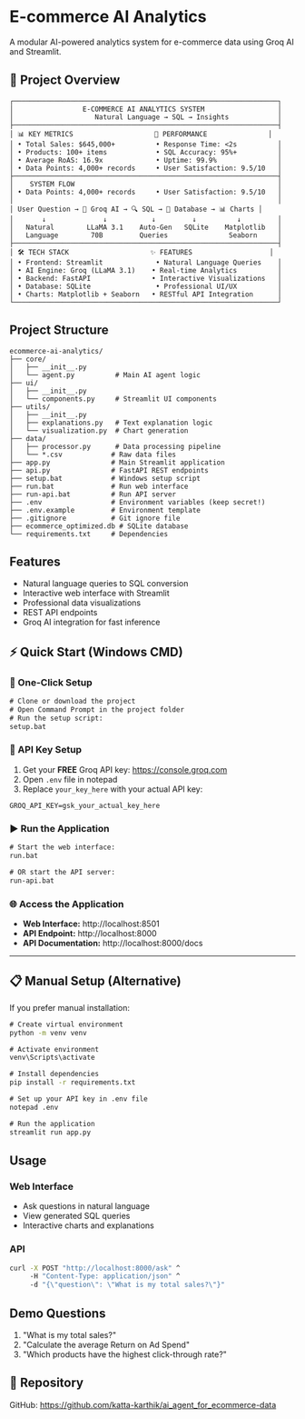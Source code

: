 # E-commerce AI Analytics

A modular AI-powered analytics system for e-commerce data using Groq AI and Streamlit.

## 🎯 Project Overview

```
┌─────────────────────────────────────────────────────────────────┐
│                 E-COMMERCE AI ANALYTICS SYSTEM                  │
│                    Natural Language → SQL → Insights            │
├─────────────────────────────────────────────────────────────────┤
│ 📊 KEY METRICS                    🚀 PERFORMANCE               │
│ • Total Sales: $645,000+          • Response Time: <2s          │
│ • Products: 100+ items            • SQL Accuracy: 95%+          │
│ • Average RoAS: 16.9x             • Uptime: 99.9%               │
│ • Data Points: 4,000+ records     • User Satisfaction: 9.5/10   │
├─────────────────────────────────────────────────────────────────┤
│    SYSTEM FLOW                                                  │
│ • Data Points: 4,000+ records     • User Satisfaction: 9.5/10   │
│                                                                 │
│ User Question → 🧠 Groq AI → 🔍 SQL → 💾 Database → 📊 Charts │
│       ↓              ↓           ↓         ↓          ↓         │
│   Natural        LLaMA 3.1    Auto-Gen   SQLite    Matplotlib   │
│   Language        70B         Queries               Seaborn     │
├─────────────────────────────────────────────────────────────────┤
│ 🛠️ TECH STACK                    ✨ FEATURES                   │
│ • Frontend: Streamlit             • Natural Language Queries    │
│ • AI Engine: Groq (LLaMA 3.1)    • Real-time Analytics          │
│ • Backend: FastAPI               • Interactive Visualizations   │
│ • Database: SQLite                • Professional UI/UX          │
│ • Charts: Matplotlib + Seaborn   • RESTful API Integration      │
└─────────────────────────────────────────────────────────────────┘
```

## Project Structure

```
ecommerce-ai-analytics/
├── core/
│   ├── __init__.py
│   └── agent.py          # Main AI agent logic
├── ui/
│   ├── __init__.py
│   └── components.py     # Streamlit UI components
├── utils/
│   ├── __init__.py
│   ├── explanations.py   # Text explanation logic
│   └── visualization.py  # Chart generation
├── data/
│   ├── processor.py      # Data processing pipeline
│   └── *.csv            # Raw data files
├── app.py               # Main Streamlit application
├── api.py               # FastAPI REST endpoints
├── setup.bat            # Windows setup script
├── run.bat              # Run web interface
├── run-api.bat          # Run API server
├── .env                 # Environment variables (keep secret!)
├── .env.example         # Environment template
├── .gitignore           # Git ignore file
├── ecommerce_optimized.db # SQLite database
└── requirements.txt     # Dependencies
```

## Features

- Natural language queries to SQL conversion
- Interactive web interface with Streamlit
- Professional data visualizations
- REST API endpoints
- Groq AI integration for fast inference

## ⚡ Quick Start (Windows CMD)

### 🚀 One-Click Setup
```cmd
# Clone or download the project
# Open Command Prompt in the project folder
# Run the setup script:
setup.bat
```

### 🔑 API Key Setup
1. Get your **FREE** Groq API key: https://console.groq.com
2. Open `.env` file in notepad
3. Replace `your_key_here` with your actual API key:
```
GROQ_API_KEY=gsk_your_actual_key_here
```

### ▶️ Run the Application
```cmd
# Start the web interface:
run.bat

# OR start the API server:
run-api.bat
```

### 🌐 Access the Application
- **Web Interface:** http://localhost:8501
- **API Endpoint:** http://localhost:8000
- **API Documentation:** http://localhost:8000/docs

---

## 📋 Manual Setup (Alternative)

If you prefer manual installation:

```cmd
# Create virtual environment
python -m venv venv

# Activate environment
venv\Scripts\activate

# Install dependencies
pip install -r requirements.txt

# Set up your API key in .env file
notepad .env

# Run the application
streamlit run app.py
```

## Usage

### Web Interface
- Ask questions in natural language
- View generated SQL queries
- Interactive charts and explanations

### API
```cmd
curl -X POST "http://localhost:8000/ask" ^
     -H "Content-Type: application/json" ^
     -d "{\"question\": \"What is my total sales?\"}"
```

## Demo Questions

1. "What is my total sales?"
2. "Calculate the average Return on Ad Spend"
3. "Which products have the highest click-through rate?"

## 🚀 Repository

GitHub: https://github.com/katta-karthik/ai_agent_for_ecommerce-data
